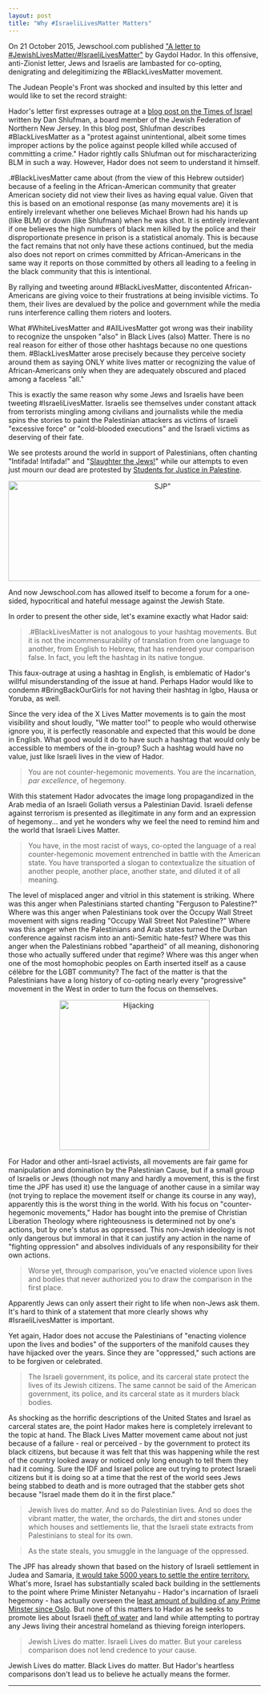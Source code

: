 ```yaml
---
layout: post
title: "Why #IsraeliLivesMatter Matters"
---
```


On 21 October 2015, Jewschool.com published ["A letter to #JewishLivesMatter/#IsraeliLivesMatter"](http://jewschool.com/2015/10/38111/a-letter-to-jewishlivesmatterisraelilivesmatter/) by Gaydol Hador. In this offensive, anti-Zionist letter, Jews and Israelis are lambasted for co-opting, denigrating and delegitimizing the #BlackLivesMatter movement. 

The Judean People's Front was shocked and insulted by this letter and would like to set the record straight:

Hador's letter first expresses outrage at a [blog post on the Times of Israel](http://blogs.timesofisrael.com/our-moral-compass-is-broken/#ixzz3og4xUj5d) written by Dan Shlufman, a board member of the Jewish Federation of Northern New Jersey. In this blog post, Shlufman describes #BlackLivesMatter as a "protest against unintentional, albeit some times improper actions by the police against people killed while accused of committing a crime." Hador rightly calls Shlufman out for mischaracterizing BLM in such a way. However, Hador does not seem to understand it himself.

.#BlackLivesMatter came about (from the view of this Hebrew outsider) because of a feeling in the African-American community that greater American society did not view their lives as having equal value. Given that this is based on an emotional response (as many movements are) it is entirely irrelevant whether one believes Michael Brown had his hands up (like BLM) or down (like Shlufman) when he was shot. It is entirely irrelevant if one believes the high numbers of black men killed by the police and their disproportionate presence in prison is a statistical anomaly. This is because the fact remains that not only have these actions continued, but the media also does not report on crimes committed by African-Americans in the same way it reports on those committed by others all leading to a feeling in the black community that this is intentional.

By rallying and tweeting around #BlackLivesMatter, discontented African-Americans are giving voice to their frustrations at being invisible victims. To them, their lives are devalued by the police and government while the media runs interference calling them rioters and looters.

What #WhiteLivesMatter and #AllLivesMatter got wrong was their inability to recognize the unspoken "also" in Black Lives (also) Matter. There is no real reason for either of those other hashtags because no one questions them. #BlackLivesMatter arose precisely because they perceive society around them as saying ONLY white lives matter or recognizing the value of African-Americans only when they are adequately obscured and placed among a faceless "all."

This is exactly the same reason why some Jews and Israelis have been tweeting #IsraeliLivesMatter. Israelis see themselves under constant attack from terrorists mingling among civilians and journalists while the media spins the stories to paint the Palestinian attackers as victims of Israeli "excessive force" or "cold-blooded executions" and the Israeli victims as deserving of their fate.

We see protests around the world in support of Palestinians, often chanting "Intifada! Intifada!" and "[Slaughter the Jews!](http://www.timesofisrael.com/pro-palestinian-protesters-in-sweden-chant-slaughter-the-jews/)" while our attempts to even just mourn our dead are protested by [Students for Justice in Palestine](http://dailyfreepress.com/2015/10/20/letter-to-the-editor-statement-by-boston-university-students-for-justice-in-palestine-regarding-victims-of-terrorism-vigil/).

<center><IMG SRC="http://i.imgur.com/J1JNd9v.jpg" ALT=SJP" WIDTH=600 HEIGHT=200></center>


And now Jewschool.com has allowed itself to become a forum for a one-sided, hypocritical and hateful message against the Jewish State.

In order to present the other side, let's examine exactly what Hador said:

>.#BlackLivesMatter is not analogous to your hashtag movements. But it is not the incommensurability of translation from one language to another, from English to Hebrew, that has rendered your comparison false.  In fact, you left the hashtag in its native tongue.

This faux-outrage at using a hashtag in English, is emblematic of Hador's willful misunderstanding of the issue at hand. Perhaps Hador would like to condemn #BringBackOurGirls for not having their hashtag in Igbo, Hausa or Yoruba, as well.

Since the very idea of the X Lives Matter movements is to gain the most visibility and shout loudly, "We matter too!" to people who would otherwise ignore you, it is perfectly reasonable and expected that this would be done in English. What good would it do to have such a hashtag that would only be accessible to members of the in-group? Such a hashtag would have no value, just like Israeli lives in the view of Hador.

>You are not counter-hegemonic movements. You are the incarnation, *par excellence*, of hegemony. 

With this statement Hador advocates the image long propagandized in the Arab media of an Israeli Goliath versus a Palestinian David. Israeli defense against terrorism is presented as illegitimate in any form and an expression of hegemony... and yet he wonders why we feel the need to remind him and the world that Israeli Lives Matter.

>You have, in the most racist of ways, co-opted the language of a real counter-hegemonic movement entrenched in battle with the American state.  You have transported a slogan to contextualize the situation of another people, another place, another state, and diluted it of all meaning. 

The level of misplaced anger and vitriol in this statement is striking. Where was this anger when Palestinians started chanting "Ferguson to Palestine?" Where was this anger when Palestinians took over the Occupy Wall Street movement with signs reading "Occupy Wall Street Not Palestine?" Where was this anger when the Palestinians and Arab states turned the Durban conference against racism into an anti-Semitic hate-fest? Where was this anger when the Palestinians robbed "apartheid" of all meaning, dishonoring those who actually suffered under that regime? Where was this anger when one of the most homophobic peoples on Earth inserted itself as a cause célèbre for the LGBT community? The fact of the matter is that the Palestinians have a long history of co-opting nearly every "progressive" movement in the West in order to turn the focus on themselves.

<center><IMG SRC="http://i.imgur.com/7NPf3Sk.jpg" ALT=Hijacking causes" WIDTH=300 HEIGHT=300></center>


For Hador and other anti-Israel activists, all movements are fair game for manipulation and domination by the Palestinian Cause, but if a small group of Israelis or Jews (though not many and hardly a movement, this is the first time the JPF has used it) use the language of another cause in a similar way (not trying to replace the movement itself or change its course in any way), apparently this is the worst thing in the world. With his focus on "counter-hegemonic movements," Hador has bought into the premise of Christian Liberation Theology where righteousness is determined not by one's actions, but by one's status as oppressed. This non-Jewish ideology is not only dangerous but immoral in that it can justify any action in the name of "fighting oppression" and absolves individuals of any responsibility for their own actions.

>Worse yet, through comparison, you’ve enacted violence upon lives and bodies that never authorized you to draw the comparison in the first place.

Apparently Jews can only assert their right to life when non-Jews ask them. It's hard to think of a statement that more clearly shows why #IsraeliLivesMatter is important.

Yet again, Hador does not accuse the Palestinians of "enacting violence upon the lives and bodies" of the supporters of the manifold causes they have hijacked over the years. Since they are "oppressed," such actions are to be forgiven or celebrated.

>The Israeli government, its police, and its carceral state protect the lives of its Jewish citizens.  The same cannot be said of the American government, its police, and its carceral state as it murders black bodies.

As shocking as the horrific descriptions of the United States and Israel as carceral states are, the point Hador makes here is completely irrelevant to the topic at hand. The Black Lives Matter movement came about not just because of a failure - real or perceived - by the government to protect its black citizens, but because it was felt that this was happening while the rest of the country looked away or noticed only long enough to tell them they had it coming. Sure the IDF and Israel police are out trying to protect Israeli citizens but it is doing so at a time that the rest of the world sees Jews being stabbed to death and is more outraged that the stabber gets shot because "Israel made them do it in the first place."

>Jewish lives do matter. And so do Palestinian lives. And so does the vibrant matter, the water, the orchards, the dirt and stones under which houses and settlements lie, that the Israeli state extracts from Palestinians to steal for its own.



>As the state steals, you smuggle in the language of the oppressed.



The JPF has already shown that based on the history of Israeli settlement in Judea and Samaria, [it would take 5000 years to settle the entire territory.](http://judeanpf.com/2015/03/06/Will-Israel-Settle-the-Entire-West-Bank/) What's more, Israel has substantially scaled back building in the settlements to the point where Prime Minister Netanyahu - Hador's incarnation of Israeli hegemony - has actually overseen the [least amount of building of any Prime Minster since Oslo](http://www.haaretz.com/israel-news/.premium-1.680304). But none of this matters to Hador as he seeks to promote lies about Israeli [theft of water](http://www.jpost.com/Opinion/Columnists/Palestinian-lies-like-water-319582) and land while attempting to portray any Jews living their ancestral homeland as thieving foreign interlopers.



>Jewish Lives do matter.  Israeli Lives do matter.  But your careless comparison does not lend credence to your cause.



Jewish Lives do matter. Black Lives do matter. But Hador's heartless comparisons don't lead us to believe he actually means the former.


___

